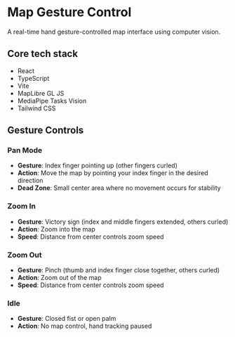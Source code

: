 # Map Gesture Control

A real-time hand gesture-controlled map interface using computer vision.

## Core tech stack

- React
- TypeScript
- Vite
- MapLibre GL JS
- MediaPipe Tasks Vision
- Tailwind CSS

## Gesture Controls

### Pan Mode
- **Gesture**: Index finger pointing up (other fingers curled)
- **Action**: Move the map by pointing your index finger in the desired direction
- **Dead Zone**: Small center area where no movement occurs for stability

### Zoom In
- **Gesture**: Victory sign (index and middle fingers extended, others curled)
- **Action**: Zoom into the map
- **Speed**: Distance from center controls zoom speed

### Zoom Out
- **Gesture**: Pinch (thumb and index finger close together, others curled)
- **Action**: Zoom out of the map
- **Speed**: Distance from center controls zoom speed

### Idle
- **Gesture**: Closed fist or open palm
- **Action**: No map control, hand tracking paused
